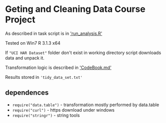 # Geting and Cleaning Data Course Project

As described in task script is in ['run_analysis.R'](.\run_analysis.R)

Tested on Win7 R 3.1.3 x64

If `"UCI HAR Dataset"` folder don't  exist in working directory script downloads data and unpack it.

Transformation logic is described in ['CodeBook.md'](.\CodeBook.md)

Results stored in `'tidy_data_set.txt'`


## dependences 
* `require("data.table")` - transformation mostly performed by data.table     
* `require("curl")` - https download under windows
* `require("stringr")` - string tools
